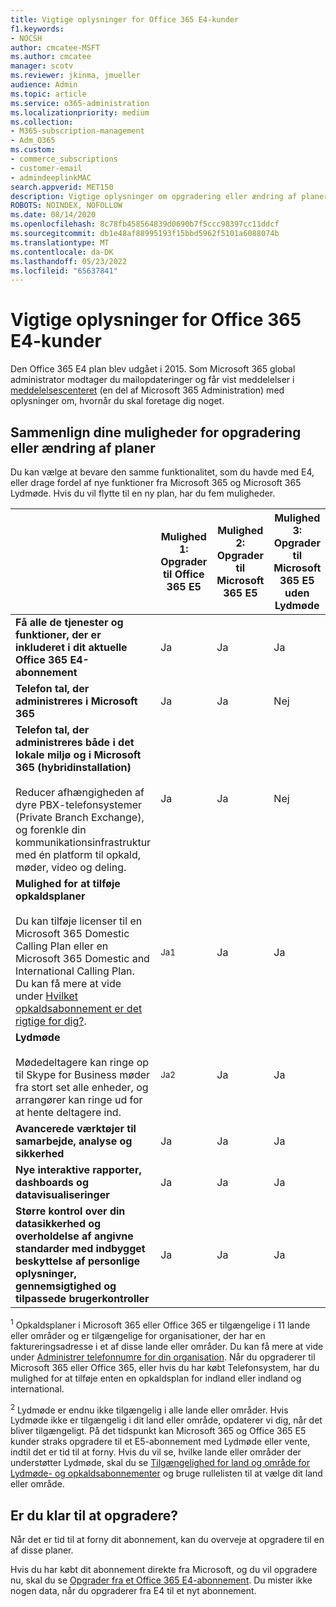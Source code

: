 ```yaml
---
title: Vigtige oplysninger for Office 365 E4-kunder
f1.keywords:
- NOCSH
author: cmcatee-MSFT
ms.author: cmcatee
manager: scotv
ms.reviewer: jkinma, jmueller
audience: Admin
ms.topic: article
ms.service: o365-administration
ms.localizationpriority: medium
ms.collection:
- M365-subscription-management
- Adm_O365
ms.custom:
- commerce_subscriptions
- customer-email
- admindeeplinkMAC
search.appverid: MET150
description: Vigtige oplysninger om opgradering eller ændring af planer for kunder med et Office 365 E4-abonnement.
ROBOTS: NOINDEX, NOFOLLOW
ms.date: 08/14/2020
ms.openlocfilehash: 8c78fb458564839d0690b7f5ccc98397cc11ddcf
ms.sourcegitcommit: db1e48af88995193f15bbd5962f5101a6088074b
ms.translationtype: MT
ms.contentlocale: da-DK
ms.lasthandoff: 05/23/2022
ms.locfileid: "65637841"
---
```

# <a name="important-information-for-office-365-e4-customers"></a>Vigtige oplysninger for Office 365 E4-kunder

Den Office 365 E4 plan blev udgået i 2015. Som Microsoft 365 global administrator modtager du mailopdateringer og får vist meddelelser i <a href="https://go.microsoft.com/fwlink/p/?linkid=2070717" target="_blank">meddelelsescenteret</a> (en del af Microsoft 365 Administration) med oplysninger om, hvornår du skal foretage dig noget.

## <a name="compare-your-options-for-upgrading-or-changing-plans"></a>Sammenlign dine muligheder for opgradering eller ændring af planer

Du kan vælge at bevare den samme funktionalitet, som du havde med E4, eller drage fordel af nye funktioner fra Microsoft 365 og Microsoft 365 Lydmøde. Hvis du vil flytte til en ny plan, har du fem muligheder.

|  | Mulighed 1: Opgrader til Office 365 E5 | Mulighed 2: Opgrader til Microsoft 365 E5 | Mulighed 3: Opgrader til Microsoft 365 E5 uden Lydmøde | Mulighed 4: Skift til Office 365 E3 | Mulighed 5: Skift til Microsoft 365 E3 |
|-|-|-|-|-|-|
| **Få alle de tjenester og funktioner, der er inkluderet i dit aktuelle Office 365 E4-abonnement** | Ja | Ja | Ja | Nej | Nej |
| **Telefon tal, der administreres i Microsoft 365** | Ja | Ja | Nej | Nej | Nej |
| **Telefon tal, der administreres både i det lokale miljø og i Microsoft 365 (hybridinstallation)**<br/><br/>Reducer afhængigheden af dyre PBX-telefonsystemer (Private Branch Exchange), og forenkle din kommunikationsinfrastruktur med én platform til opkald, møder, video og deling. | Ja | Ja | Nej | Nej | Nej |
| **Mulighed for at tilføje opkaldsplaner**<br/><br/>Du kan tilføje licenser til en Microsoft 365 Domestic Calling Plan eller en Microsoft 365 Domestic and International Calling Plan. Du kan få mere at vide under [Hvilket opkaldsabonnement er det rigtige for dig?](/MicrosoftTeams/calling-plan-landing-page). | <sup>Ja1</sup> | Ja | Ja | Ja | Ja |
| **Lydmøde**<br/><br/>Mødedeltagere kan ringe op til Skype for Business møder fra stort set alle enheder, og arrangører kan ringe ud for at hente deltagere ind. | <sup>Ja2</sup> | Ja | Ja | Nej | Nej |
| **Avancerede værktøjer til samarbejde, analyse og sikkerhed** | Ja | Ja | Ja | Nej | Nej |
| **Nye interaktive rapporter, dashboards og datavisualiseringer** | Ja | Ja | Ja | Nej | Nej |
| **Større kontrol over din datasikkerhed og overholdelse af angivne standarder med indbygget beskyttelse af personlige oplysninger, gennemsigtighed og tilpassede brugerkontroller** | Ja | Ja | Ja | Nej | Ja |

<sup>1</sup> Opkaldsplaner i Microsoft 365 eller Office 365 er tilgængelige i 11 lande eller områder og er tilgængelige for organisationer, der har en faktureringsadresse i et af disse lande eller områder. Du kan få mere at vide under [Administrer telefonnumre for din organisation](/microsoftteams/manage-phone-numbers-for-your-organization/manage-phone-numbers-for-your-organization). Når du opgraderer til Microsoft 365 eller Office 365, eller hvis du har købt Telefonsystem, har du mulighed for at tilføje enten en opkaldsplan for indland eller indland og international.

<sup>2</sup> Lydmøde er endnu ikke tilgængelig i alle lande eller områder. Hvis Lydmøde ikke er tilgængelig i dit land eller område, opdaterer vi dig, når det bliver tilgængeligt. På det tidspunkt kan Microsoft 365 og Office 365 E5 kunder straks opgradere til et E5-abonnement med Lydmøde eller vente, indtil det er tid til at forny. Hvis du vil se, hvilke lande eller områder der understøtter Lydmøde, skal du se [Tilgængelighed for land og område for Lydmøde- og opkaldsabonnementer](/microsoftteams/country-and-region-availability-for-audio-conferencing-and-calling-plans/country-and-region-availability-for-audio-conferencing-and-calling-plans) og bruge rullelisten til at vælge dit land eller område.

## <a name="ready-to-upgrade"></a>Er du klar til at opgradere?

Når det er tid til at forny dit abonnement, kan du overveje at opgradere til en af disse planer.

Hvis du har købt dit abonnement direkte fra Microsoft, og du vil opgradere nu, skal du se [Opgrader fra et Office 365 E4-abonnement](upgrade-Office-365-E4.md). Du mister ikke nogen data, når du opgraderer fra E4 til et nyt abonnement.
